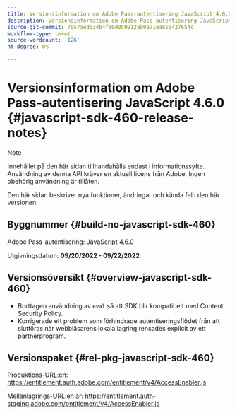 ```yaml
---
title: Versionsinformation om Adobe Pass-autentisering JavaScript 4.6.0
description: Versionsinformation om Adobe Pass-autentisering JavaScript 4.6.0
source-git-commit: 7057aeda34b4fe0d059912ab0a71ea856427654c
workflow-type: tm+mt
source-wordcount: '126'
ht-degree: 0%

---
```


# Versionsinformation om Adobe Pass-autentisering JavaScript 4.6.0 {#javascript-sdk-460-release-notes}

>[!NOTE]
>
>Innehållet på den här sidan tillhandahålls endast i informationssyfte. Användning av denna API kräver en aktuell licens från Adobe. Ingen obehörig användning är tillåten.

Den här sidan beskriver nya funktioner, ändringar och kända fel i den här versionen:

## Byggnummer {#build-no-javascript-sdk-460}

Adobe Pass-autentisering: JavaScript 4.6.0

Utgivningsdatum: **09/20/2022 - 09/22/2022**


## Versionsöversikt {#overview-javascript-sdk-460}

* Borttagen användning av `eval` så att SDK blir kompatibelt med Content Security Policy.
* Korrigerade ett problem som förhindrade autentiseringsflödet från att slutföras när webbläsarens lokala lagring rensades explicit av ett partnerprogram.


## Versionspaket {#rel-pkg-javascript-sdk-460}

Produktions-URL:en: https://entitlement.auth.adobe.com/entitlement/v4/AccessEnabler.js

Mellanlagrings-URL:en är: https://entitlement.auth-staging.adobe.com/entitlement/v4/AccessEnabler.js

